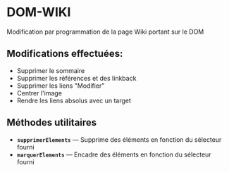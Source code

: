 # DOM-WIKI
Modification par programmation de la page Wiki portant sur le DOM
## Modifications effectuées:
- Supprimer le sommaire
- Supprimer les références et des linkback
- Supprimer les liens "Modifier"
- Centrer l'image
- Rendre les liens absolus avec un target

## Méthodes utilitaires
- __`supprimerElements`__  — Supprime des éléments en fonction du sélecteur fourni
- __`marquerElements`__  — Encadre des éléments en fonction du sélecteur fourni

